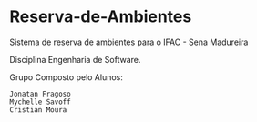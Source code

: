 # Reserva-de-Ambientes

Sistema de reserva de ambientes para o IFAC - Sena Madureira

Disciplina Engenharia de Software.

Grupo Composto pelo Alunos:

    Jonatan Fragoso
    Mychelle Savoff
    Cristian Moura

